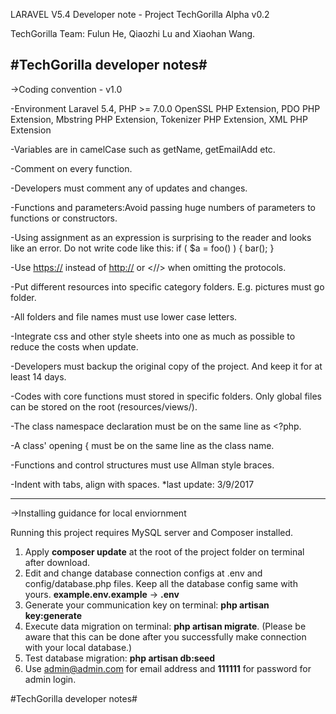 <p>LARAVEL V5.4 Developer note - Project TechGorilla Alpha v0.2</p>
<p>TechGorilla Team: Fulun He, Qiaozhi Lu and Xiaohan Wang.</p></font>

#TechGorilla developer notes#
-----------------------------------------------------------------------------------------------------------------------------------
->Coding convention - v1.0 

-Environment Laravel 5.4, PHP >= 7.0.0 OpenSSL PHP Extension, PDO PHP Extension, Mbstring PHP Extension, Tokenizer PHP Extension, XML PHP Extension

-Variables are in camelCase such as getName, getEmailAdd etc.

-Comment on every function.

-Developers must comment any of updates and changes.

-Functions and parameters:Avoid passing huge numbers of parameters to functions or constructors.

-Using assignment as an expression is surprising to the reader and looks like an error. Do not write code like this:
if ( $a = foo() ) {
    bar();
}

-Use <https://> instead of <http://> or <//> when omitting the protocols.

-Put different resources into specific category folders. E.g. pictures must go <pic> folder.
	
-All folders and file names must use lower case letters.

-Integrate css and other style sheets into one as much as possible to reduce the costs when update.

-Developers must backup the original copy of the project. And keep it for at least 14 days.

-Codes with core functions must stored in specific folders. Only global files can be stored on the root (resources/views/).

-The class namespace declaration must be on the same line as <?php.

-A class' opening { must be on the same line as the class name.

-Functions and control structures must use Allman style braces.

-Indent with tabs, align with spaces.
*last update: 3/9/2017







-----------------------------------------------------------------------------------------------------------------------------------
->Installing guidance for local enviornment 

Running this project requires MySQL server and Composer installed.
1. Apply <b>composer update</b> at the root of the project folder on terminal after download.
2. Edit and change database connection configs at .env and config/database.php files. Keep all the database config same with yours. <b>example.env.example</b> -> <b>.env</b>
3. Generate your communication key on terminal: <b>php artisan key:generate</b>
4. Execute data migration on terminal: <b>php artisan migrate</b>. (Please be aware that this can be done after you successfully make connection with your local database.)
5. Test database migration: <b>php artisan db:seed</b>
6. Use admin@admin.com for email address and <b>111111</b> for password for admin login.

#TechGorilla developer notes#
